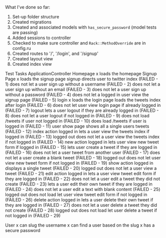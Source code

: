 What I've done so far:

1. Set-up folder structure
2. Created migrations
3. Created and associated models with `has_secure_password`
(model tests are passing)
4. Added sessions to controller
5. Checked to make sure controller and `Rack::MethodOverride` are in config.ru
6. Created routes to '/', '/login', and '/signup'
7. Created layout view
8. Created index view


Test Tasks
ApplicationController
  Homepage
x    loads the homepage
  Signup Page
x    loads the signup page
    signup directs user to twitter index (FAILED - 1)
    does not let a user sign up without a username (FAILED - 2)
    does not let a user sign up without an email (FAILED - 3)
    does not let a user sign up without a password (FAILED - 4)
    does not let a logged in user view the signup page (FAILED - 5)
  login
x    loads the login page
    loads the tweets index after login (FAILED - 6)
    does not let user view login page if already logged in (FAILED - 7)
  logout
    lets a user logout if they are already logged in (FAILED - 8)
    does not let a user logout if not logged in (FAILED - 9)
    does not load /tweets if user not logged in (FAILED - 10)
    does load /tweets if user is logged in (FAILED - 11)
  user show page
    shows all a single users tweets (FAILED - 12)
  index action
    logged in
      lets a user view the tweets index if logged in (FAILED - 13)
    logged out
      does not let a user view the tweets index if not logged in (FAILED - 14)
  new action
    logged in
      lets user view new tweet form if logged in (FAILED - 15)
      lets user create a tweet if they are logged in (FAILED - 16)
      does not let a user tweet from another user (FAILED - 17)
      does not let a user create a blank tweet (FAILED - 18)
    logged out
      does not let user view new tweet form if not logged in (FAILED - 19)
  show action
    logged in
      displays a single tweet (FAILED - 20)
    logged out
      does not let a user view a tweet (FAILED - 21)
  edit action
    logged in
      lets a user view tweet edit form if they are logged in (FAILED - 22)
      does not let a user edit a tweet they did not create (FAILED - 23)
      lets a user edit their own tweet if they are logged in (FAILED - 24)
      does not let a user edit a text with blank content (FAILED - 25)
    logged out
      does not load let user view tweet edit form if not logged in (FAILED - 26)
  delete action
    logged in
      lets a user delete their own tweet if they are logged in (FAILED - 27)
      does not let a user delete a tweet they did not create (FAILED - 28)
    logged out
      does not load let user delete a tweet if not logged in (FAILED - 29)

User
x  can slug the username
x  can find a user based on the slug
x  has a secure password
